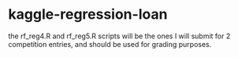 # kaggle-regression-loan
the rf_reg4.R and rf_reg5.R scripts will be the ones I will submit for 2 competition entries, and should be used for grading purposes. 
